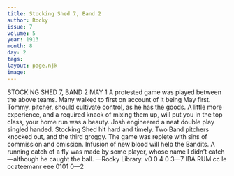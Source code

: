 ```yaml
---
title: Stocking Shed 7, Band 2
author: Rocky
issue: 7
volume: 5
year: 1913
month: 8
day: 2
tags:
layout: page.njk
image:
---
```

STOCKING SHED 7, BAND 2    MAY 1    A protested game was played between the above teams. Many walked to first on account of it being May first. Tommy, pitcher, should cultivate control, as he has the goods. A little more experience, and a required knack of mixing them up, will put you in the top class, your home run was a beauty. Josh engineered a neat double play singled handed. Stocking Shed hit hard and timely. Two Band pitchers knocked out, and the third groggy. The game was replete with sins of commission and omission. Infusion of new blood will help the Bandits. A running catch of a fly was made by some player, whose name I didn’t catch —although he caught the ball. —Rocky       Library. v0 0 4 0 3—7 IBA RUM cc le ccateemanr eee 0101 0—2 

